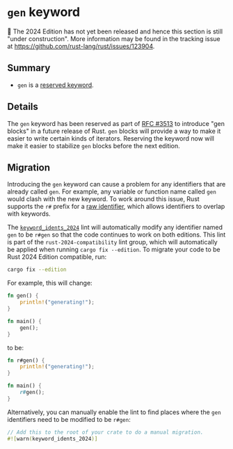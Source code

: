 # `gen` keyword

🚧 The 2024 Edition has not yet been released and hence this section is still "under construction".
More information may be found in the tracking issue at <https://github.com/rust-lang/rust/issues/123904>.

## Summary

- `gen` is a [reserved keyword].

[reserved keyword]: ../../reference/keywords.html#reserved-keywords

## Details

The `gen` keyword has been reserved as part of [RFC #3513] to introduce "gen blocks" in a future release of Rust. `gen` blocks will provide a way to make it easier to write certain kinds of iterators. Reserving the keyword now will make it easier to stabilize `gen` blocks before the next edition.

[RFC #3513]: https://rust-lang.github.io/rfcs/3513-gen-blocks.html

## Migration

Introducing the `gen` keyword can cause a problem for any identifiers that are already called `gen`. For example, any variable or function name called `gen` would clash with the new keyword. To work around this issue, Rust supports the `r#` prefix for a [raw identifier], which allows identifiers to overlap with keywords.

The [`keyword_idents_2024`] lint will automatically modify any identifier named `gen` to be `r#gen` so that the code continues to work on both editions. This lint is part of the `rust-2024-compatibility` lint group, which will automatically be applied when running `cargo fix --edition`. To migrate your code to be Rust 2024 Edition compatible, run:

```sh
cargo fix --edition
```

For example, this will change:

```rust
fn gen() {
    println!("generating!");
}

fn main() {
    gen();
}
```

to be:

```rust
fn r#gen() {
    println!("generating!");
}

fn main() {
    r#gen();
}
```

Alternatively, you can manually enable the lint to find places where the `gen` identifiers need to be modified to be `r#gen`:

```rust
// Add this to the root of your crate to do a manual migration.
#![warn(keyword_idents_2024)]
```

[raw identifier]: ../../reference/identifiers.html#raw-identifiers
[`keyword_idents_2024`]: ../../rustc/lints/listing/allowed-by-default.html#keyword-idents-2024

